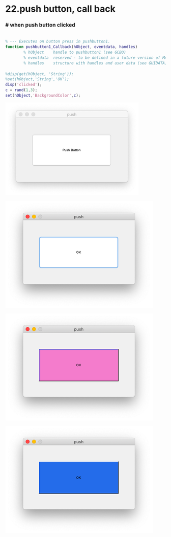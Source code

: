 # 22.push button, call back



### # when push button clicked

```matlab

% --- Executes on button press in pushbutton1.
function pushbutton1_Callback(hObject, eventdata, handles)
        % hObject    handle to pushbutton1 (see GCBO)
        % eventdata  reserved - to be defined in a future version of MATLAB
        % handles    structure with handles and user data (see GUIDATA)

%disp(get(hObject, 'String'));
%set(hObject,'String','OK');
disp('clicked');
c = rand(1,3);
set(hObject,'BackgroundColor',c);
```



![pushbtn1](pushbtn1.png)

![pushbtn2](pushbtn2.png)

![pushbtn3](pushbtn3.png)

![pushbtn4](pushbtn4.png)